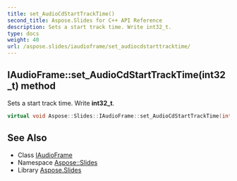 ```yaml
---
title: set_AudioCdStartTrackTime()
second_title: Aspose.Slides for C++ API Reference
description: Sets a start track time. Write int32_t.
type: docs
weight: 40
url: /aspose.slides/iaudioframe/set_audiocdstarttracktime/
---
```

## IAudioFrame::set_AudioCdStartTrackTime(int32_t) method


Sets a start track time. Write **int32_t**.

```cpp
virtual void Aspose::Slides::IAudioFrame::set_AudioCdStartTrackTime(int32_t value)=0
```

## See Also

* Class [IAudioFrame](../)
* Namespace [Aspose::Slides](../../)
* Library [Aspose.Slides](../../../)